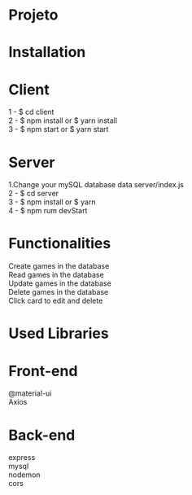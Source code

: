 # Projeto


# Installation
# Client
1 - $ cd client <br>
2 - $ npm install or $ yarn install <br>
3 - $ npm start or $ yarn start <br>
# Server
1.Change your mySQL database data server/index.js <br>
2 - $ cd server <br>
3 - $ npm install or $ yarn <br>
4 - $ npm rum devStart <br>
# Functionalities
Create games in the database <br>
Read games in the database<br>
Update games in the database<br>
Delete games in the database<br>
Click card to edit and delete<br>
# Used Libraries
# Front-end
@material-ui<br>
Axios<br>
# Back-end
express<br>
mysql<br>
nodemon<br>
cors<br>
